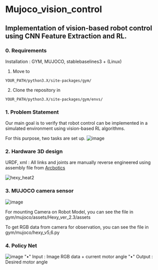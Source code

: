 # Mujoco_vision_control

## Implementation of vision-based robot control using CNN Feature Extraction and RL.

### 0. Requirements
 Installation : GYM, MUJOCO, stablebaselines3 + (Linux)

  1. Move to

    YOUR_PATH/python3.X/site-packages/gym/

  2. Clone the repository in

    YOUR_PATH/python3.X/site-packages/gym/envs/


### 1. Problem Statement

Our main goal is to verify that robot control can be implemented in a simulated environment using vision-based RL algorithms.

For this purpose, two tasks are set up.
![image](https://user-images.githubusercontent.com/74540268/179348883-e2e23c23-31f5-40ec-bd59-769db91b549f.png)


### 2. Hardware 3D design
URDF, xml : All links and joints are manually reverse engineered using assembly file from [Arcbotics](http://arcbotics.com/products/hexy/) 

![hexy_heat2](https://user-images.githubusercontent.com/74540268/169944721-46a89900-eaed-4b17-b6cb-a4496fd48ab6.PNG)


### 3. MUJOCO camera sensor
![image](https://user-images.githubusercontent.com/74540268/179349204-2c3fa098-f0e9-4e54-9955-09263b8ba614.png)

For mounting Camera on Robot Model, you can see the file in gym/mujoco/assets/Hexy_ver_2.3/assets

To get RGB data from camera for observation, you can see the file in gym/mujoco/hexy_v5,6.py


### 4. Policy Net

![image](https://user-images.githubusercontent.com/74540268/179349101-6eb8b4ff-d24e-486e-99dd-2e28ca9d6620.png)
"•" Input : Image RGB data + current motor angle
"•" Output : Desired motor angle






